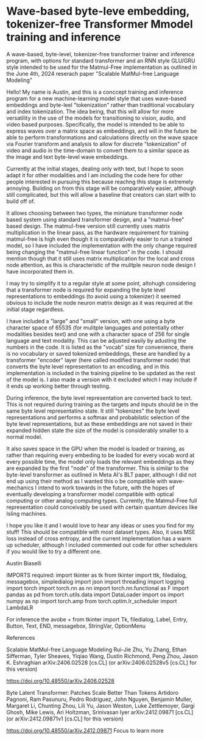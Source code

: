 # Wave-based byte-leve embedding, tokenizer-free Transformer Mmodel training and inference
A wave-based, byte-level,  tokenizer-free transformer trainer and inference program, with options for standard transformer and an RNN style GLU/GRU style intended to be used for the Matmul-Free implementation as outlined in the June 4th, 2024 reserach paper "Scalable MatMul-free Language Modeling"

Hello! My name is Austin, and this is a conccept training and inference program for a new machine-learning model style that uses wave-based embeddings and byte-leel "tokenization" rather than traditional vocabulary and index tokenization. The idea being, that this will allow for more versatility in the use of the models for transitioning to vision, audio, and video based purposes. Specifically, the model is intended to be able to express waves over a matrix space as embeddings, and will in the future be able to perform transformations and calculations directly on the wave space via Fourier transform and analysis to allow for discrete "tokenization" of video and audio in the time-domain to convert them to a similar space as the image and text byte-level wave embeddings. 

Currently at the initial stages, dealing only with text, but I hope to soon adapt it for other modalities and I am including the code here for other people interested in pursuing this because reachng this stage is extremely annoying. Building on from this stage will be comparatively easier, although still complicated, but this will allow a baseline that creators can start with to build off of.

It allows choosing between two types, the miniature transformer node based system using standard transformer design, and a "matmul-free" based design. The matmul-free version still currently uses matrix multiplication in the linear pass, as the hardware requirement for training matmul-free is high even though it is comparatively easier to run a trained model, so I have included the implementation with the only change required being changing the "matmul-free linear function" in the code. I should mention though that it still uses matrix multiplication for the local and cross node attention, as this is characteristic of the mulitple neuron node design I have incorporated them in.

I may try to simplify it to a regular style at some point, altohugh considering that a transformer node is required for expanding the byte level representations to embeddings (to avoid using a tokenizer) it seemed obvious to include the node neuron matrix design as it was required at the initial stage regardless. 

I have included a "large" and "small" version, with one using a byte character space of 65535 (for mulitple languages and potentially other modalities besides text) and one with a character space of 256 for single language and text modality. This can be adjusted easily by adusting the numbers in the code. It is listed as the "vocab" size for convenience, there is no vocabulary or saved tokenized embeddings, these are handled by a transformer "encoder" layer (here called modified transformer node) that converts the byte level representation to an encoding, and in this implementation is included in the training pipeline to be updated as the rest of the model is. I also made a version with it excluded which I may include if it ends up working better through testing. 

During inference, the byte level representation are converted back to text. This is not required during training as the targets and inputs should be in the same byte level representatino state. It still "tokenizes" the byte level representations and performs a softmax and probabilstic selection of the byte level representations, but as these embeddings are not saved in their expanded hidden state the size of the model is considerably smaller to a normal model. 

It also saves space in the GPU when the model is loaded or training, as rather than requiring every embeding to be loaded for every vocab word at every possible time, the model only loads the relevant embeddings as they are expanded by the first "node" of the transformer. This is similar to the byte-level transformer as outlined in Meta AI's BLT paper, although I did not end up using their method as I wanted this o be compatible with wave-mechanics I intend to work towards in the future, with the hopes of eventually developing a transformer model compatible with optical computing or other analog computing types. Currently, the Matmul-Free full representation could conceivably be used with certain quantum devices like Isling machines.

I hope you like it and I would love to hear any ideas or uses you find for my stuff! This should be compatible with most dataset types. Also, it uses MSE loss instead of cross entropy, and the current implementation has a warm up scheduler, although I included commented out code for other schedulers if you would like to try a different one.

Austin Biaselli

IMPORTS required:
import tkinter as tk
from tkinter import ttk, filedialog, messagebox, simpledialog
import json
import threading
import logging
import torch
import torch.nn as nn
import torch.nn.functional as F
import pandas as pd
from torch.utils.data import DataLoader
import os
import numpy as np
import torch.amp
from torch.optim.lr_scheduler import LambdaLR

For inference the avobe +
from tkinter import Tk, filedialog, Label, Entry, Button, Text, END, messagebox, StringVar, OptionMenu

References

Scalable MatMul-free Language Modeling
Rui-Jie Zhu, Yu Zhang, Ethan Sifferman, Tyler Sheaves, Yiqiao Wang, Dustin Richmond, Peng Zhou, Jason K. Eshraghian
	arXiv:2406.02528 [cs.CL]
 	(or arXiv:2406.02528v5 [cs.CL] for this version)
 
https://doi.org/10.48550/arXiv.2406.02528

Byte Latent Transformer: Patches Scale Better Than Tokens
Artidoro Pagnoni, Ram Pasunuru, Pedro Rodriguez, John Nguyen, Benjamin Muller, Margaret Li, Chunting Zhou, Lili Yu, Jason Weston, Luke Zettlemoyer, Gargi Ghosh, Mike Lewis, Ari Holtzman, Srinivasan Iyer
	arXiv:2412.09871 [cs.CL]
 	(or arXiv:2412.09871v1 [cs.CL] for this version)
 
https://doi.org/10.48550/arXiv.2412.09871
Focus to learn more
